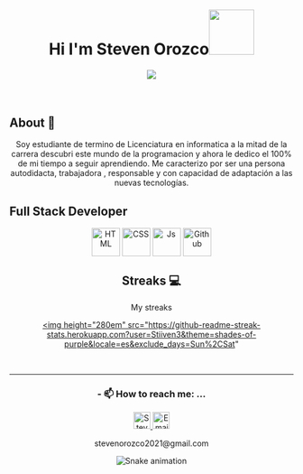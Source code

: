 


    
 <p align="center">
 <h1 align="center">Hi I'm Steven Orozco<img src="https://media.giphy.com/media/M9gbBd9nbDrOTu1Mqx/giphy.gif" width="80"/> </h1>
 <h4 align="center"> 
      <a href="https://github.com/DenverCoder1/readme-typing-svg"><img src="https://readme-typing-svg.herokuapp.com?duration=4000&lines=I'm+Frontend+Web+Developer%E2%9C%A8%E2%9C%A8"></a>  
</h4>
</p>
<br>
    
 

## About 👨
   
<div align="center">
  <p align="center">Soy estudiante de termino de Licenciatura en informatica a la mitad de la carrera descubri este mundo de la programacion y ahora le dedico el 100% de mi tiempo a seguir aprendiendo. Me caracterizo por ser una persona autodidacta, trabajadora , responsable y con capacidad de adaptación a las nuevas tecnologías.</p>
    </p>
</div>


## Full Stack Developer 
<div style="display: inline_block" align="center">
  <img align="center" alt="HTML" height="50" width="50" src="https://media.giphy.com/media/XAxylRMCdpbEWUAvr8/giphy.gif">
  <img align="center" alt="CSS" height="50" width="50" src="https://media.giphy.com/media/fsEaZldNC8A1PJ3mwp/giphy.gif">
  <img align="center" alt="Js" height="50" width="50" src="https://media.giphy.com/media/ln7z2eWriiQAllfVcn/giphy.gif">
  <img align="center" alt="Github" height="50" width="50" src="https://media.giphy.com/media/KzJkzjggfGN5Py6nkT/giphy.gif">
  
 ## Streaks 💻
<div align="center">
  <p align="center">My streaks</p>
    
<a href="https://git.io/streak-stats"><img height="280em" src="https://github-readme-streak-stats.herokuapp.com?user=Stiiven3&theme=shades-of-purple&locale=es&exclude_days=Sun%2CSat" 
 
  <br/>
 
</div>
  
  
******
### - 📫 How to reach me: ...
   <p>
      <a href="https://www.linkedin.com/in/steven-manuel-orozco-garcia-472b69228/">
         <img src="https://www.vectorlogo.zone/logos/linkedin/linkedin-icon.svg" alt="Steven Orozco LinkedIn Profile" height="30" width="30">
      </a>   
      <a align='right' href="mailto:stevenorozco2021@gmail.com">
         <img alt="Email" src="https://www.vectorlogo.zone/logos/gmail/gmail-icon.svg" height="30" width="30"/>
      </a>  
   </p>
   <p><label>stevenorozco2021@gmail.com</label></p>
   
   
  ![Snake animation](https://github.com/rencas1207/rencas1207/blob/output/github-contribution-grid-snake.svg)
   
 




    



